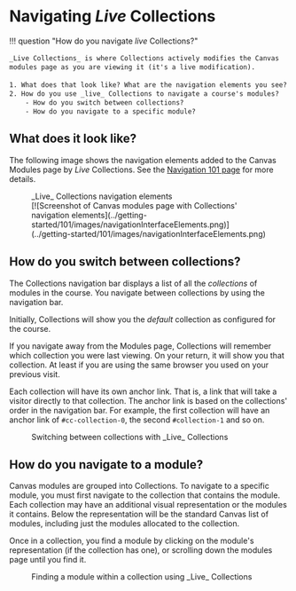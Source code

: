 # Navigating _Live_ Collections

!!! question "How do you navigate _live_ Collections?"

	_Live Collections_ is where Collections actively modifies the Canvas modules page as you are viewing it (it's a live modification).
	
	1. What does that look like? What are the navigation elements you see?
	2. How do you use _live_ Collections to navigate a course's modules?
	    - How do you switch between collections?
	    - How do you navigate to a specific module?


## What does it look like?

The following image shows the navigation elements added to the Canvas Modules page by _Live_ Collections. See the [Navigation 101 page](../getting-started/101/interface/navigation.md) for more details.

<figure markdown>
<figcaption>_Live_ Collections navigation elements</figcaption>
[![Screenshot of Canvas modules page with Collections' navigation elements](../getting-started/101/images/navigationInterfaceElements.png)](../getting-started/101/images/navigationInterfaceElements.png)
</figure>

## How do you switch between collections?

The Collections navigation bar displays a list of all the _collections_ of modules in the course. You navigate between collections by using the navigation bar.

Initially, Collections will show you the _default_ collection as configured for the course.

If you navigate away from the Modules page, Collections will remember which collection you were last viewing. On your return, it will show you that collection. At least if you are using the same browser you used on your previous visit.

Each collection will have its own anchor link. That is, a link that will take a visitor directly to that collection. The anchor link is based on the collections' order in the navigation bar. For example, the first collection will have an anchor link of `#cc-collection-0`, the second `#collection-1` and so on.

<figure markdown>
<figcaption>Switching between collections with _Live_ Collections</figcaption>
<sl-animated-image src="../images/switchCollections.gif" alt="Switching between collections with Live collections">
</figure>


## How do you navigate to a module?

Canvas modules are grouped into Collections. To navigate to a specific module, you must first navigate to the collection that contains the module. Each collection may have an additional visual representation or the modules it contains. Below the representation will be the standard Canvas list of modules, including just the modules allocated to the collection.
	
Once in a collection, you find a module by clicking on the module's representation (if the collection has one), or scrolling down the modules page until you find it.
	
<figure markdown>
<figcaption>Finding a module within a collection using _Live_ Collections</figcaption>
<sl-animated-image src="../images/findingModule.gif" alt="Finding a module within a collection with Live collections">
</figure>

